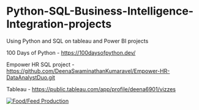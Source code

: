 # Python-SQL-Business-Intelligence-Integration-projects
Using Python and SQL on tableau and Power BI projects

100 Days of Python  - https://100daysofpython.dev/

Empower HR SQL project - https://github.com/DeenaSwaminathanKumaravel/Empower-HR-DataAnalystDuo.git


Tableau - https://public.tableau.com/app/profile/deena6901/vizzes

<div class='tableauPlaceholder' id='viz1710615568931' style='position: relative'><noscript><a href='#'><img alt='Food&#47;Feed Production ' src='https:&#47;&#47;public.tableau.com&#47;static&#47;images&#47;Ro&#47;RoundedBarChartsXFigma&#47;FoodFeedProduction&#47;1_rss.png' style='border: none' /></a></noscript><object class='tableauViz'  style='display:none;'><param name='host_url' value='https%3A%2F%2Fpublic.tableau.com%2F' /> <param name='embed_code_version' value='3' /> <param name='site_root' value='' /><param name='name' value='RoundedBarChartsXFigma&#47;FoodFeedProduction' /><param name='tabs' value='no' /><param name='toolbar' value='yes' /><param name='static_image' value='https:&#47;&#47;public.tableau.com&#47;static&#47;images&#47;Ro&#47;RoundedBarChartsXFigma&#47;FoodFeedProduction&#47;1.png' /> <param name='animate_transition' value='yes' /><param name='display_static_image' value='yes' /><param name='display_spinner' value='yes' /><param name='display_overlay' value='yes' /><param name='display_count' value='yes' /><param name='language' value='en-US' /></object></div>  
